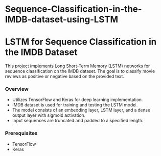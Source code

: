 # Sequence-Classification-in-the-IMDB-dataset-using-LSTM
# LSTM for Sequence Classification in the IMDB Dataset

This project implements Long Short-Term Memory (LSTM) networks for sequence classification on the IMDB dataset. 
The goal is to classify movie reviews as positive or negative based on the provided text.

### Overview

- Utilizes TensorFlow and Keras for deep learning implementation.
- IMDB dataset is used for training and testing the LSTM model.
- The model consists of an embedding layer, LSTM layer, and a dense output layer with sigmoid activation.
- Input sequences are truncated and padded to a specified length.

### Prerequisites

- TensorFlow
- Keras

